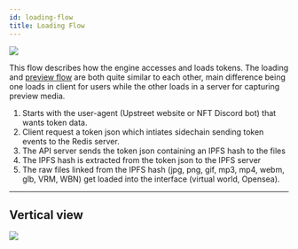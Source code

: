 ```yaml
---
id: loading-flow
title: Loading Flow
---
```


![](/img/loading-flow.jpg)

This flow describes how the engine accesses and loads tokens. The loading and [preview flow](/docs/developer/loading-flow) are both quite similar to each other, main difference being one loads in client for users while the other loads in a server for capturing preview media.

1. Starts with the user-agent (Upstreet website or NFT Discord bot) that wants token data.
2. Client request a token json which intiates sidechain sending token events to the Redis server.
3. The API server sends the token json containing an IPFS hash to the files
4. The IPFS hash is extracted from the token json to the IPFS server
5. The raw files linked from the IPFS hash (jpg, png, gif, mp3, mp4, webm, glb, VRM, WBN) get loaded into the interface (virtual world, Opensea).

---

## Vertical view

![](/img/loading-flow2.jpg)